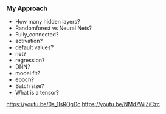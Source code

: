 ### My Approach 

- How many hidden layers?
- Randomforest vs Neural Nets?
- Fully_connected?
- activation?
- default values?
- net?
- regression?
- DNN?
- model.fit?
- epoch?
- Batch size?
- What is a tensor?

https://youtu.be/0s_1IsROgDc
https://youtu.be/NMd7WjZiCzc

